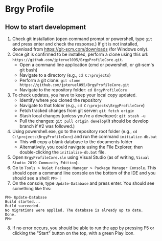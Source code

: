 # Brgy Profile

## How to start development
1. Check git installation (open command prompt or powershell, type `git` and press enter and check the response.) If git is not installed, download from https://git-scm.com/downloads (for Windows only).
2. Once git is confirmed to be installed, perform a clone using this url: `https://github.com/jpteruel095/BrgyProfileCore.git`.
    * Open a command line application (cmd or powershell, or git-scm's git bash)
    * Navigate to a directory (e.g., `cd C:\projects`)
    * Perform a git clone: `git clone https://github.com/jpteruel095/BrgyProfileCore.git`
    * Navigate to the repository folder: `cd BrgyProfileCore`
3. To check updates, you have to keep your local copy updated.
    * Identify where you cloned the repository
    * Navigate to that folder (e.g., `cd C:\projects\BrgyProfileCore`)
    * Fetch tracked changes from git server: `git fetch origin`
    * Stash local changes (unless you're a developer): `git stash -u`
    * Pull the changes: `git pull origin develop`(It should be develop branch if #2 was followed.)
4. Using powershell.exe, go to the repository root folder (e.g., `cd C:\projects\BrgyProfileCore`) and run the command `initialize-db.bat`
    * This will copy a blank database to the documents folder
    * Alternatively, you could navigate using the File Explorer, then double-clicking the `initialize-db.bat` file.
5. Open `BrgyProfileCore.sln` using Visual Studio (as of writing, `Visual Studio 2019 Community Edition`).
6. Go to `Tools > NuGet Package Manager > Package Manager Console`. This should open a command line console on the bottom of the IDE and you should see a shell: `PM> |`
7. On the console, type `Update-Database` and press enter. You should see something like this:
```
PM> Update-Database
Build started...
Build succeeded.
No migrations were applied. The database is already up to date.
Done.
PM> 
```
8. If no error occurs, you should be able to run the app by pressing F5 or clicking the "Start" button on the top, with a green Play icon.